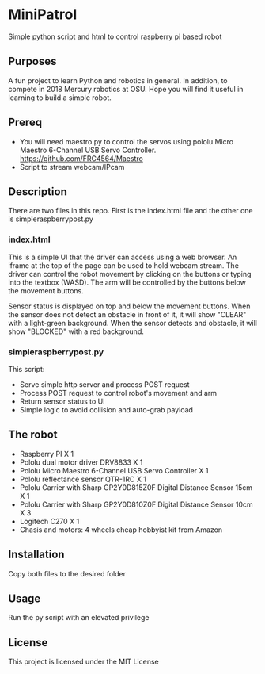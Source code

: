 # MiniPatrol
Simple python script and html to control raspberry pi based robot

## Purposes
A fun project to learn Python and robotics in general. In addition, to compete in 2018 Mercury robotics at OSU.
Hope you will find it useful in learning to build a simple robot.

## Prereq
* You will need maestro.py to control the servos using pololu Micro Maestro 6-Channel USB Servo Controller. https://github.com/FRC4564/Maestro
* Script to stream webcam/IPcam

## Description
There are two files in this repo. First is the index.html file and the other one is simpleraspberrypost.py

### index.html
This is a simple UI that the driver can access using a web browser. An iframe at the top of the page can be used to hold webcam stream. The driver can control the robot movement by clicking on the buttons or typing into the textbox (WASD). The arm will be controlled by the buttons below the movement buttons.

Sensor status is displayed on top and below the movement buttons. When the sensor does not detect an obstacle in front of it, it will show "CLEAR" with a light-green background. When the sensor detects and obstacle, it will show "BLOCKED" with a red background.

### simpleraspberrypost.py
This script:
* Serve simple http server and process POST request
* Process POST request to control robot's movement and arm
* Return sensor status to UI
* Simple logic to avoid collision and auto-grab payload

## The robot
* Raspberry PI X 1
* Pololu dual motor driver DRV8833 X 1
* Pololu Micro Maestro 6-Channel USB Servo Controller X 1
* Pololu reflectance sensor QTR-1RC X 1
* Pololu Carrier with Sharp GP2Y0D815Z0F Digital Distance Sensor 15cm X 1
* Pololu Carrier with Sharp GP2Y0D810Z0F Digital Distance Sensor 10cm X 3
* Logitech C270 X 1
* Chasis and motors: 4 wheels cheap hobbyist kit from Amazon

## Installation
Copy both files to the desired folder

## Usage
Run the py script with an elevated privilege

## License
This project is licensed under the MIT License
